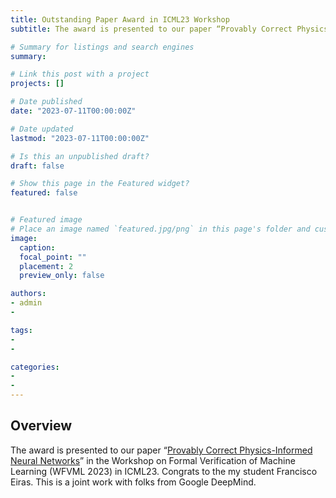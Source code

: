 ```yaml
---
title: Outstanding Paper Award in ICML23 Workshop
subtitle: The award is presented to our paper “Provably Correct Physics Informed Neural Networks” in the Workshop on Formal Verification of Machine Learning (WFVML 2023) in ICML23.

# Summary for listings and search engines
summary: 

# Link this post with a project
projects: []

# Date published
date: "2023-07-11T00:00:00Z"

# Date updated
lastmod: "2023-07-11T00:00:00Z"

# Is this an unpublished draft?
draft: false

# Show this page in the Featured widget?
featured: false


# Featured image
# Place an image named `featured.jpg/png` in this page's folder and customize its options here.
image:
  caption: 
  focal_point: ""
  placement: 2
  preview_only: false

authors:
- admin
- 

tags:
- 
- 

categories:
- 
- 
---
```


## Overview

The award is presented to our paper “[Provably Correct Physics-Informed Neural Networks](https://arxiv.org/abs/2305.10157)” in the Workshop on Formal Verification of Machine Learning (WFVML 2023) in ICML23. Congrats to the my student Francisco Eiras. This is a joint work with folks from Google DeepMind.




